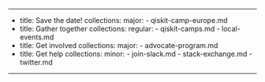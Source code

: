 ---
-
  title: Save the date!
  collections:
    major:
      - qiskit-camp-europe.md
-
  title: Gather together
  collections:
    regular:
      - qiskit-camps.md
      - local-events.md
-
  title: Get involved
  collections:
    major:
      - advocate-program.md
-
  title: Get help
  collections:
    minor:
      - join-slack.md
      - stack-exchange.md
      - twitter.md
---